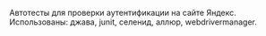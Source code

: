 Автотесты для проверки аутентификации на сайте Яндекс.
Использованы: джава, junit, селенид, аллюр, webdrivermanager.
